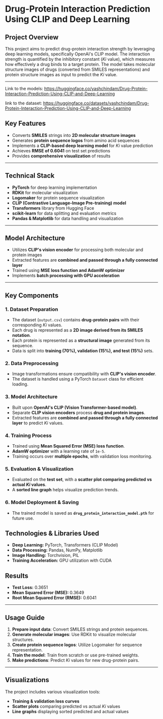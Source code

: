 # **Drug-Protein Interaction Prediction Using CLIP and Deep Learning**

## **Project Overview**
This project aims to predict drug-protein interaction strength by leveraging deep learning models, specifically OpenAI's CLIP model. The interaction strength is quantified by the inhibitory constant (*Ki* value), which measures how effectively a drug binds to a target protein. The model takes molecular structure images of drugs (converted from SMILES representations) and protein structure images as input to predict the *Ki* value.

---
Link to the models: https://huggingface.co/yashchindam/Drug-Protein-Interaction-Prediction-Using-CLIP-and-Deep-Learning


link to the dataset: https://huggingface.co/datasets/yashchindam/Drug-Protein-Interaction-Prediction-Using-CLIP-and-Deep-Learning

## **Key Features**
- Converts **SMILES** strings into **2D molecular structure images**
- Generates **protein sequence logos** from amino acid sequences
- Implements a **CLIP-based deep learning model** for *Ki* value prediction
- Achieves **RMSE of 0.6041** on test set predictions
- Provides **comprehensive visualization** of results

---

## **Technical Stack**
- **PyTorch** for deep learning implementation
- **RDKit** for molecular visualization
- **Logomaker** for protein sequence visualization
- **CLIP (Contrastive Language-Image Pre-training) model**
- **Transformers** library from Hugging Face
- **scikit-learn** for data splitting and evaluation metrics
- **Pandas & Matplotlib** for data handling and visualization

---

## **Model Architecture**
- Utilizes **CLIP's vision encoder** for processing both molecular and protein images
- Extracted features are **combined and passed through a fully connected layer**
- Trained using **MSE loss function and AdamW optimizer**
- Implements **batch processing with GPU acceleration**

---

## **Key Components**

### **1. Dataset Preparation**
- The dataset (`output.csv`) contains **drug-protein pairs** with their corresponding *Ki* values.
- Each drug is represented as a **2D image derived from its SMILES notation**.
- Each protein is represented as a **structural image** generated from its sequence.
- Data is split into **training (70%), validation (15%), and test (15%)** sets.

### **2. Data Preprocessing**
- Image transformations ensure compatibility with **CLIP's vision encoder**.
- The dataset is handled using a PyTorch `Dataset` class for efficient loading.

### **3. Model Architecture**
- Built upon **OpenAI's CLIP (Vision Transformer-based model)**.
- Separate **CLIP vision encoders** process **drug and protein images**.
- Extracted features are **combined and passed through a fully connected layer** to predict *Ki* values.

### **4. Training Process**
- Trained using **Mean Squared Error (MSE) loss function**.
- **AdamW optimizer** with a learning rate of `1e-5`.
- Training occurs over **multiple epochs**, with validation loss monitoring.

### **5. Evaluation & Visualization**
- Evaluated on the **test set**, with a **scatter plot comparing predicted vs actual *Ki* values**.
- A **sorted line graph** helps visualize prediction trends.

### **6. Model Deployment & Saving**
- The trained model is saved as **`drug_protein_interaction_model.pth`** for future use.


## **Technologies & Libraries Used**
- **Deep Learning:** PyTorch, Transformers (CLIP Model)
- **Data Processing:** Pandas, NumPy, Matplotlib
- **Image Handling:** Torchvision, PIL
- **Training Acceleration:** GPU utilization with CUDA


## **Results**
- **Test Loss:** 0.3651
- **Mean Squared Error (MSE):** 0.3649
- **Root Mean Squared Error (RMSE):** 0.6041

---

## **Usage Guide**
1. **Prepare input data**: Convert SMILES strings and protein sequences.
2. **Generate molecular images**: Use RDKit to visualize molecular structures.
3. **Create protein sequence logos**: Utilize Logomaker for sequence representation.
4. **Train the model**: Train from scratch or use pre-trained weights.
5. **Make predictions**: Predict *Ki* values for new drug-protein pairs.

---

## **Visualizations**
The project includes various visualization tools:
- **Training & validation loss curves**
- **Scatter plots** comparing predicted vs actual *Ki* values
- **Line graphs** displaying sorted predicted and actual values





